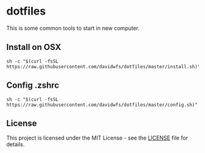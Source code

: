 # dotfiles

This is some common tools to start in new computer.

## Install on OSX
```
sh -c "$(curl -fsSL https://raw.githubusercontent.com/davidwfs/dotfiles/master/install.sh)"
```

## Config .zshrc
```
sh -c "$(curl -fsSL https://raw.githubusercontent.com/davidwfs/dotfiles/master/config.sh)"
```

## License

This project is licensed under the MIT License - see the [LICENSE](LICENSE) file for details.
